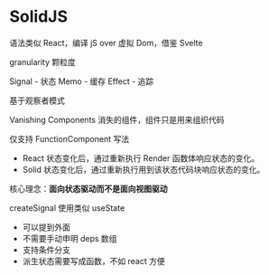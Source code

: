 
# SolidJS

语法类似 React，编译 jS over 虚拟 Dom，借鉴 Svelte

granularity 颗粒度

Signal - 状态
Memo - 缓存
Effect - 追踪

基于观察者模式

Vanishing Components 消失的组件，组件只是用来组织代码

仅支持 FunctionComponent 写法

-   React 状态变化后，通过重新执行 Render 函数体响应状态的变化。
-   Solid 状态变化后，通过重新执行用到该状态代码块响应状态的变化。

核心理念：**面向状态驱动而不是面向视图驱动**


createSignal 使用类似 useState
- 可以提到外面
- 不需要手动申明 deps 数组
- 支持条件分支
- 派生状态需要写成函数，不如 react 方便
